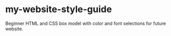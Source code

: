 # my-website-style-guide
Beginner HTML and CSS box model with color and font selections for future website.
